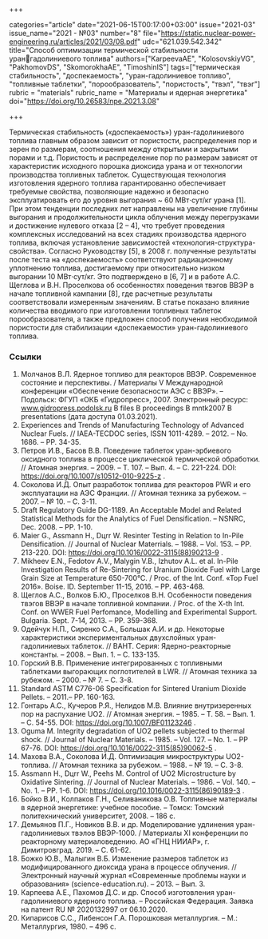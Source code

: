+++

categories="article"
date="2021-06-15T00:17:00+03:00"
issue="2021-03"
issue_name="2021 - №03"
number="8"
file="https://static.nuclear-power-engineering.ru/articles/2021/03/08.pdf"
udc="621.039.542.342"
title="Способ оптимизации термической стабильности урангадолиниевого топлива"
authors=["KarpeevaАE", "KolosovskiyVG", "PakhomovDS", "SkomorokhaАE", "TimoshinIS"]
tags=["термическая стабильность", "доспекаемость", "уран-гадолиниевое топливо", "топливные таблетки", "порообразователь", "пористость", "твэл", "твэг"]
rubric = "materials"
rubric_name = "Материалы и ядерная энергетика"
doi="https://doi.org/10.26583/npe.2021.3.08"

+++

Термическая стабильность («доспекаемость») уран-гадолиниевого топлива главным образом зависит от пористости, распределения пор и зерен по размерам, соотношения между открытыми и закрытыми порами и т.д. Пористость и распределение пор по размерам зависят от характеристик исходного порошка диоксида урана и от технологии производства топливных таблеток. Существующая технология изготовления ядерного топлива гарантированно обеспечивает требуемые свойства, позволяющие надежно и безопасно эксплуатировать его до уровня выгорания ~ 60 МВт⋅сут/кг урана [1]. При этом тенденции последних лет направлены на увеличение глубины выгорания и продолжительности цикла облучения между перегрузками и достижение нулевого отказа [2 – 4], что требует проведения комплексных исследований на всех стадиях производства ядерного топлива, включая установление зависимостей «технология-структура-свойства». Согласно Руководству [5], в 2008 г. полученные результаты после теста на «доспекаемость» соответствуют радиационному уплотнению топлива, достигаемому при относительно низком выгорании 10 МВт⋅сут/кг. Это подтверждено в [6, 7] и в работе А.С. Щеглова и В.Н. Проселкова об особенностях поведения твэгов ВВЭР в начале топливной кампании [8], где расчетные результаты соответствовали измеренным значениям. В статье показано влияние количества вводимого при изготовлении топливных таблеток порообразователя, а также предложен способ получения необходимой пористости для стабилизации «доспекаемости» уран-гадолиниевого топлива.

### Ссылки

1. Молчанов В.Л. Ядерное топливо для реакторов ВВЭР. Современное состояние и перспективы. / Материалы V Международной конференции «Обеспечение безопасности АЭС с ВВЭР». – Подольск: ФГУП «ОКБ «Гидропресс», 2007. Электронный ресурс: www.gidropress.podolsk.ru B files B proceedings B mntk2007 B presentations (дата доступа 01.03.2021).
2. Experiences and Trends of Manufacturing Technology of Advanced Nuclear Fuels. // IAEA-TECDOC series, ISSN 1011-4289. – 2012. – No. 1686. – PР. 34-35.
3. Петров И.В., Басов В.В. Поведение таблеток уран-эрбиевого оксидного топлива в процессе циклической термической обработки. // Атомная энергия. – 2009. – Т. 107. – Вып. 4. – С. 221-224. DOI: https://doi.org/10.1007/s10512-010-9225-z .
4. Соколова И.Д. Опыт разработок топлива для реакторов PWR и его эксплуатации на АЭС Франции. // Атомная техника за рубежом. – 2007. – № 10. – С. 3-11.
5. Draft Regulatory Guide DG-1189. An Acceptable Model and Related Statistical Methods for the Analytics of Fuel Densification. – NSNRC, Dec. 2008. – PP. 1-10.
6. Maier G., Assmann H., Dцrr W. Resinter Testing in Relation to In-Pile Densification. // Journal of Nuclear Materrials. – 1988. – Vol. 153. – PP. 213-220. DOI: https://doi.org/10.1016/0022-3115(88)90213-9 .
7. Mikheev E.N., Fedotov A.V., Malygin V.B., Izhutov A.L. et al. In-Pile Investigation Results of Re-Sintering for Uranium Dioxide Fuel with Large Grain Size at Temperature 650-700°C. / Proc. of the Int. Conf. «Top Fuel 2016». Boise. ID. September 11-15, 2016. – PP. 463-468.
8. Щеглов А.С., Волков Б.Ю., Проселков В.Н. Особенности поведения твэгов ВВЭР в начале топливной компании. / Proc. of the X-th Int. Conf. on WWER Fuel Perfomance, Modelling and Experimental Support. Bulgaria. Sept. 7-14, 2013. – PP. 359-368.
9. Одейчук Н.П., Сиренко С.А., Большак А.И. и др. Некоторые характеристики экспериментальных двухслойных уран-гадолиниевых таблеток. // ВАНТ. Серия: Ядерно-реакторные константы. – 2008. – Вып. 1. – С. 133-135.
10. Горский В.В. Применение интегрированных с топливными таблетками выгорающих поглотителей в LWR. // Атомная техника за рубежом. – 2000. – № 7. – С. 3-8.
11. Standard ASTM C776-06 Specification for Sintered Uranium Dioxide Pellets. – 2011.– PP. 160-163.
12. Гонтарь А.С., Кучеров Р.Я., Нелидов М.В. Влияние внутризеренных пор на распухание UO2. // Атомная энергия. – 1985. – Т. 58. – Вып. 1. – С. 54-55. DOI: https://doi.org/10.1007/BF01123246 .
13. Oguma M. Integrity degradation of UO2 pellets subjected to thermal shock. // Journal of Nuclear Materials. – 1985. – Vol. 127. – No. 1. – PP 67-76. DOI: https://doi.org/10.1016/0022-3115(85)90062-5 .
14. Махова В.А., Соколова И.Д. Оптимизация микроструктуры UO2-топлива. // Атомная техника за рубежом. – 1988. – № 19. – С. 3-8.
15. Assmann H., Dцrr W., Peehs M. Control of UO2  Microstructure by Oxidative Sintering. // Journal of Nuclear Materials. – 1986. – Vol. 140. – No. 1. – PP. 1-6. DOI: https://doi.org/10.1016/0022-3115(86)90189-3 .
16. Бойко В.И., Колпаков Г.Н., Селиваникова О.В. Топливные материалы в ядерной энергетике: учебное пособие. – Томск: Томский политехнический университет, 2008. – 186 с.
17. Демьянов П.Г., Новиков В.В. и др. Моделирование удлинения уран-гадолиниевых твэлов ВВЭР-1000. / Материалы XI конференции по реакторному материаловедению. АО «ГНЦ НИИАР», г. Димитровград. 2019. – С. 61-62.
18. Божко Ю.В., Малыгин В.Б. Изменение размеров таблеток из модифицированного диоксида урана в процессе облучения. // Электронный научный журнал «Современные проблемы науки и образования» (science-education.ru). – 2013. – Вып. 3.
19. Карпеева А.Е., Пахомов Д.С. и др. Способ изготовления уран-гадолиниевого ядерного топлива. – Российская Федерация. Заявка на патент RU № 2020132997 от 06.10.2020.
20. Кипарисов С.С., Либенсон Г.А. Порошковая металлургия. – М.: Металлургия, 1980. – 496 с.